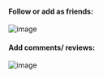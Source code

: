 #### Follow or add as friends: 
![image](https://github.com/Tech-neophyte/UI-UX-Case-Studies/assets/122295513/63d212dc-a7a5-4cf2-b203-3c6e0363c870)
#### Add comments/ reviews: 
![image](https://github.com/Tech-neophyte/UI-UX-Case-Studies/assets/122295513/ce2d6dbc-69e2-45f5-a522-0f8b08264181)

